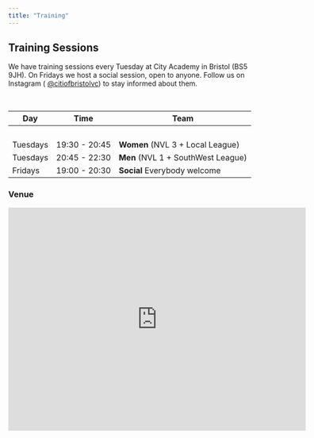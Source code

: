 ```yaml
---
title: "Training"
---
```


## Training Sessions

We have training sessions every Tuesday at City Academy in Bristol
(BS5 9JH). On Fridays we host a social session, open to anyone. Follow
us on Instagram (
[@citiofbristolvc](https://www.instagram.com/cityofbristolvc)) to stay
informed about them.

<br>

Day | Time  | Team
--- | ----  | ----
<br>  |
Tuesdays | 19:30 - 20:45 | **Women** (NVL 3 + Local League)
Tuesdays | 20:45 - 22:30 | **Men** (NVL 1 + SouthWest League)
Fridays  | 19:00 - 20:30 | **Social** Everybody welcome

### Venue

<iframe src="https://www.google.com/maps/embed?pb=!1m14!1m8!1m3!1d9943.82652292366!2d-2.5631368!3d51.4589527!3m2!1i1024!2i768!4f13.1!3m3!1m2!1s0x0%3A0x4ffdf8d2a8a35dc1!2sThe+City+Academy+Bristol!5e0!3m2!1ses!2suk!4v1516040913176" width="600" height="450" frameborder="0" style="border:0" allowfullscreen></iframe>

<br/>

